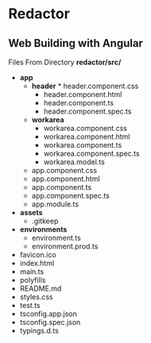 # Redactor

## Web Building with Angular
Files From Directory **redactor/src/**

* **app**
  	* **header**
     		* header.component.css
		* header.component.html
		* header.component.ts
		* header.component.spec.ts
	* **workarea**
		* workarea.component.css
		* workarea.component.html
		* workarea.component.ts
		* workarea.component.spec.ts
		* workarea.model.ts
	* app.component.css
	* app.component.html
	* app.component.ts
	* app.component.spec.ts
	* app.module.ts
* **assets**
	* .gitkeep
* **environments**
	* environment.ts
	* environment.prod.ts
* favicon.ico
* index.html
* main.ts
* polyfills
* README.md
* styles.css
* test.ts
* tsconfig.app.json
* tsconfig.spec.json
* typings.d.ts

